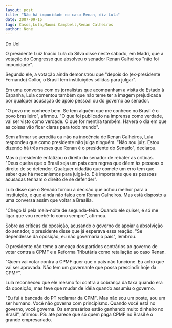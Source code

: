 ```yaml
---
layout: post
title: "Não há impunidade no caso Renan, diz Lula"
date: 2007-09-15
tags: Casos,Lula,Naomi Campbell,Renan Calheiros
author: None
---
```

Do Uol

O presidente Luiz In&aacute;cio Lula da Silva disse neste s&aacute;bado, em Madri, que a vota&ccedil;&atilde;o do Congresso que absolveu o senador Renan Calheiros &quot;n&atilde;o foi impunidade&quot;. 

Segundo ele, a vota&ccedil;&atilde;o ainda demonstrou que &quot;depois do (ex-presidente Fernando) Collor, o Brasil tem institui&ccedil;&otilde;es s&oacute;lidas para julgar&quot;. 

Em uma conversa com os jornalistas que acompanham a visita de Estado &agrave; Espanha, Lula comentou tamb&eacute;m que n&atilde;o teme ter a imagem prejudicada por qualquer acusa&ccedil;&atilde;o de apoio pessoal ou do governo ao senador. 

&quot;O povo me conhece bem. Se tem algu&eacute;m que me conhece no Brasil &eacute; o povo brasileiro&quot;, afirmou. &quot;O que foi publicado na imprensa como verdade, vai ser visto como verdade. O que for mentira tamb&eacute;m. Haver&aacute; o dia em que as coisas v&atilde;o ficar claras para todo mundo&quot;. 

Sem afirmar se acredita ou n&atilde;o na inoc&ecirc;ncia de Renan Calheiros, Lula respondeu que como presidente n&atilde;o julga ningu&eacute;m. &quot;N&atilde;o sou juiz. Estou dizendo h&aacute; tr&ecirc;s meses que Renan &eacute; o presidente do Senado&quot;, declarou. 

Mas o presidente enfatizou o direito do senador de rebater as cr&iacute;ticas. &quot;Deus queira que o Brasil seja um pa&iacute;s com regras que d&ecirc;em &agrave;s pessoas o direito de se defender. Qualquer cidad&atilde;o que comete um erro tem que saber que h&aacute; mecanismos para julg&aacute;-lo. E &eacute; importante que as pessoas acusadas tenham o direito de se defender&quot;. 

Lula disse que o Senado tomou a decis&atilde;o que achou melhor para a institui&ccedil;&atilde;o, e que ainda n&atilde;o falou com Renan Calheiros. Mas est&aacute; disposto a uma conversa assim que voltar a Bras&iacute;lia. 

&quot;Chego l&aacute; pela meia-noite de segunda-feira. Quando ele quiser, &eacute; s&oacute; me ligar que vou receb&ecirc;-lo como sempre&quot;, afirmou. 

Sobre as cr&iacute;ticas da oposi&ccedil;&atilde;o, acusando o governo de apoiar a absolvi&ccedil;&atilde;o do senador, o presidente disse que j&aacute; esperava essa rea&ccedil;&atilde;o. &quot;Se dependesse da oposi&ccedil;&atilde;o, eu n&atilde;o governaria o pa&iacute;s&quot;, lembrou. 

O presidente n&atilde;o teme a amea&ccedil;a dos partidos contr&aacute;rios ao governo de votar contra a CPMF e a Reforma Tribut&aacute;ria como retalia&ccedil;&atilde;o ao caso Renan. 

&quot;Quem vai votar contra a CPMF quer que o pa&iacute;s n&atilde;o funcione. Eu acho que vai ser aprovada. N&atilde;o tem um governante que possa prescindir hoje da CPMF&quot;. 

Lula reconheceu que ele mesmo foi contra a cobran&ccedil;a da taxa quando era da oposi&ccedil;&atilde;o, mas teve que mudar de id&eacute;ia quando assumiu o governo. 

&quot;Eu fui &agrave; bancada do PT reclamar da CPMF. Mas n&atilde;o sou um poste, sou um ser humano. Voc&ecirc; n&atilde;o governa com principismo. Quando voc&ecirc; est&aacute; no governo, voc&ecirc; governa. Os empres&aacute;rios est&atilde;o ganhando muito dinheiro no Brasil&quot;, afirmou. 
PS: at&eacute; parece que s&oacute; quem paga CPMF no Brasil &eacute; o grande empresariado. 
